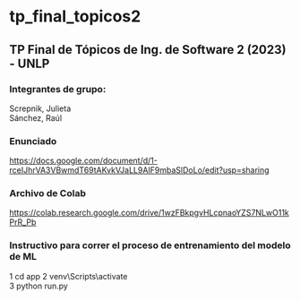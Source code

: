 # tp_final_topicos2
## TP Final de Tópicos de Ing. de Software 2 (2023) - UNLP 

### Integrantes de grupo:
Screpnik, Julieta\
Sánchez, Raúl

### Enunciado
https://docs.google.com/document/d/1-rceIJhrVA3VBwmdT69tAKvkVJaLL9AIF9mbaSlDoLo/edit?usp=sharing

### Archivo de Colab
https://colab.research.google.com/drive/1wzFBkpgvHLcpnaoYZS7NLwO11kPrR_Pb

### Instructivo para correr el proceso de entrenamiento del modelo de ML

1 cd app
2 venv\Scripts\activate\
3 python run.py

